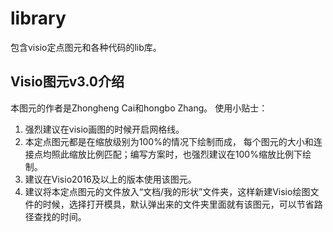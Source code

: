 # library
包含visio定点图元和各种代码的lib库。

## Visio图元v3.0介绍
本图元的作者是Zhongheng Cai和hongbo Zhang。
使用小贴士：
1. 强烈建议在visio画图的时候开启网格线。
2. 本定点图元都是在缩放级别为100%的情况下绘制而成， 每个图元的大小和连接点均照此缩放比例匹配；编写方案时，也强烈建议在100%缩放比例下绘制。
3. 建议在Visio2016及以上的版本使用该图元。
4. 建议将本定点图元的文件放入“文档/我的形状”文件夹，这样新建Visio绘图文件的时候，选择打开模具，默认弹出来的文件夹里面就有该图元，可以节省路径查找的时间。



